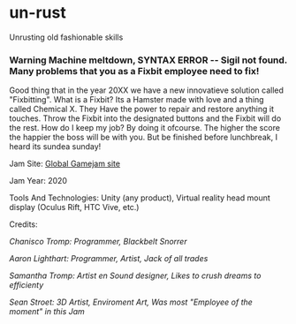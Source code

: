 # un-rust
Unrusting old fashionable skills

### Warning Machine meltdown, SYNTAX ERROR -- Sigil not found. Many problems that you as a Fixbit employee need to fix!

Good thing that in the year 20XX we have a new innovatieve solution called "Fixbitting". What is a Fixbit? Its a Hamster made with love and a thing called Chemical X. They Have the power to repair and restore anything it touches. Throw the Fixbit into the designated buttons and the Fixbit will do the rest. How do I keep my job? By doing it ofcourse. The higher the score the happier the boss will be with you. But be finished before lunchbreak, I heard its sundea sunday!


Jam Site: [Global Gamejam site](https://globalgamejam.org/2020/games/fixbit-5 "Gamejam site") 

Jam Year: 2020

Tools And Technologies: 
Unity (any product), Virtual reality head mount display (Oculus Rift, HTC Vive, etc.)

Credits:

*Chanisco Tromp: Programmer, Blackbelt Snorrer*

*Aaron Lighthart: Programmer, Artist, Jack of all trades*

*Samantha Tromp: Artist en Sound designer, Likes to crush dreams to efficienty*

*Sean Stroet: 3D Artist, Enviroment Art, Was most "Employee of the moment" in this Jam*
